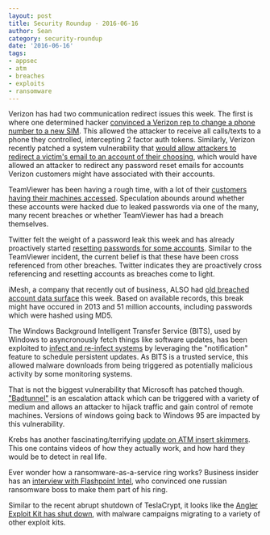 ```yaml
---
layout: post
title: Security Roundup - 2016-06-16
author: Sean
category: security-roundup
date: '2016-06-16'
tags:
- appsec
- atm
- breaches
- exploits
- ransomware
---
```


Verizon has had two communication redirect issues this week. The first is where one determined hacker [convinced a Verizon rep to change a phone number to a new SIM](https://www.engadget.com/2016/06/10/hacker-hijacks-deray-by-redirecting-his-verizon-phone-number/). This allowed the attacker to receive all calls/texts to a phone they controlled, intercepting 2 factor auth tokens. Similarly, Verizon recently patched a system vulnerability that [would allow attackers to redirect a victim's email to an account of their choosing](https://threatpost.com/verizon-patches-serious-email-flaw-that-left-millions-exposed/118661/), which would have allowed an attacker to redirect any password reset emails for accounts Verizon customers might have associated with their accounts.

TeamViewer has been having a rough time, with a lot of their [customers having their machines accessed](http://arstechnica.com/security/2016/06/teamviewer-says-theres-no-evidence-of-2fa-bypass-in-mass-account-hack/). Speculation abounds around whether these accounts were hacked due to leaked passwords via one of the many, many recent breaches or whether TeamViewer has had a breach themselves.

Twitter felt the weight of a password leak this week and has already proactively started [resetting passwords for some accounts](https://blog.twitter.com/2016/keeping-your-account-safe). Similar to the TeamViewer incident, the current belief is that these have been cross referenced from other breaches. Twitter indicates they are proactively cross referencing and resetting accounts as breaches come to light.

iMesh, a company that recently out of business, ALSO had [old breached account data surface](http://www.zdnet.com/article/51-million-imesh-file-sharing-accounts-for-sale-dark-web/) this week. Based on available records, this break might have occured in 2013 and 51 million accounts, including passwords which were hashed using MD5.

The Windows Background Intelligent Transfer Service (BITS), used by Windows to asyncronously fetch things like software updates, has been exploited to [infect and re-infect systems](https://threatpost.com/windows-bits-notification-feature-used-to-deliver-malware/118555/) by leveraging the "notification" feature to schedule persistent updates. As BITS is a trusted service, this allowed malware downloads from being triggered as potentially malicious activity by some monitoring systems.

That is not the biggest vulnerability that Microsoft has patched though. ["Badtunnel"](http://www.darkreading.com/vulnerabilities---threats/windows-badtunnel-attack-hijacks-network-traffic/d/d-id/1325875) is an escalation attack which can be triggered with a variety of medium and allows an attacker to hijack traffic and gain control of remote machines. Versions of windows going back to Windows 95 are impacted by this vulnerability.

Krebs has another fascinating/terrifying [update on ATM insert skimmers](http://krebsonsecurity.com/?p=34891). This one contains videos of how they actually work, and how hard they would be to detect in real life.

Ever wonder how a ransomware-as-a-service ring works? Business insider has an [interview with Flashpoint Intel](http://www.businessinsider.com/what-a-russian-hacking-ring-is-like-2016-6), who convinced one russian ransomware boss to make them part of his ring.

Similar to the recent abrupt shutdown of TeslaCrypt, it looks like the [Angler Exploit Kit has shut down](http://news.softpedia.com/news/all-clues-point-to-the-death-of-the-angler-exploit-kit-505135.shtml), with malware campaigns migrating to a variety of other exploit kits.

